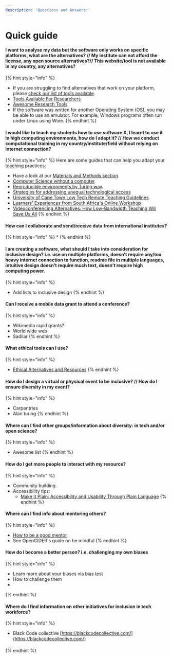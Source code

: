 ```yaml
---
description: 'Questions and Answers:'
---
```


# Quick guide

#### I want to analyse my data but the software only works on specific platforms, what are the alternatives? // My institute can not afford the license, any open source alternatives?// This website/tool is not available in my country, any alternatives? 

{% hint style="info" %}
* If you are struggling to find alternatives that work on your platform, please [check our list of tools available](https://selgebali.gitbook.io/opencider/advice-and-tools/checklists-and-info/tools-and-computational-infrastructure).
* [Tools Available For Researchers](https://www.rd-alliance.org/group/preservation-tools-techniques-and-policies/wiki/tools-available-researchers-0)
* [Awesome Research Tools](https://github.com/emptymalei/awesome-research)
* If the software was written for another Operating System \(OS\), you may be able to use an emulator. For example, Windows programs often run under Linux using Wine.
{% endhint %}

#### I would like to teach my students how to use software X, I learnt to use it in high computing environments, how do I adapt it? // How we conduct computational training in my country/institute/field without relying on internet connection? 

{% hint style="info" %}
Here are some guides that can help you adapt your teaching practices:

* Have a look at our [Materials and Methods section](https://selgebali.gitbook.io/opencider/advice-and-tools/checklists-and-info/materials-and-methods).
* [Computer Science without a computer](https://csunplugged.org/en/).
* [Reproducible environments by Turing way](https://deploy-preview-1008--the-turing-way.netlify.app/reproducible_environments/reproducible_environments.html).
* [Strategies for addressing unequal technological access](http://bit.ly/techaccessguide)
* [University of Cape Town Low Tech Remote Teaching Guidelines](https://docs.google.com/document/d/1zPN7XUitOCw75FW6UeqrYAcWl41UqgKoZ_HRoYTKFZI/edit)
* [Learners' Experiences from South Africa's Online Workshop](https://carpentries.org/blog/2020/05/south-africa-online-workshop/)
* [Videoconferencing Alternatives: How Low-Bandwidth Teaching Will Save Us All](https://www.iddblog.org/videoconferencing-alternatives-how-low-bandwidth-teaching-will-save-us-all/) 
{% endhint %}

#### How can I collaborate and send/receive data from international institutes? 

{% hint style="info" %}
* 
{% endhint %}

#### I am creating a software, what should I take into consideration for inclusive design? i.e. use on multiple platforms, doesn’t require any/too heavy internet connection to function, readme file in multiple languages, intuitive design doesn’t require much text, doesn’t require high computing power.

{% hint style="info" %}
* Add lists to inclusive design
{% endhint %}

#### Can I receive a mobile data grant to attend a conference?

{% hint style="info" %}
* Wikimedia rapid grants?
* World wide web
* Sadilar 
{% endhint %}

#### What ethical tools can I use?

{% hint style="info" %}
* [Ethical Alternatives and Resources](https://ethical.net/resources/) 
{% endhint %}

#### How do I design a virtual or physical event to be inclusive? // How do I ensure diversity in my event?

{% hint style="info" %}
* Carpentries
* Alan turing
{% endhint %}

#### Where can I find other groups/information about diversity: in tech and/or open science?

{% hint style="info" %}
* Awesome list
{% endhint %}

#### How do I get more people to interact with my resource?

{% hint style="info" %}
* Community building 
* Accessibility tips:
  * [Make It Plain: Accessibility and Usability Through Plain Language](https://www.slideshare.net/AccessForAll/make-it-plain-accessbility-and-usability-through-plain-language)
{% endhint %}

#### Where can I find info about mentoring others?

{% hint style="info" %}
* [How to be a good mentor](https://google.github.io/gsocguides/mentor/what-makes-a-good-mentor)
* See OpenCIDER's guide on be mindful
{% endhint %}

#### How do I become a better person? i.e. challenging my own biases 

{% hint style="info" %}
* Learn more about your biases via bias test
* How to challenge them
* 
{% endhint %}

#### Where do I find information on other initiatives for inclusion in tech workforce?

{% hint style="info" %}
* Black Code collective [https://blackcodecollective.com/](https://blackcodecollective.com/) 

#### 
{% endhint %}



